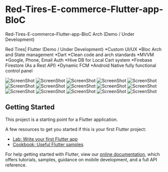 # Red-Tires-E-commerce-Flutter-app-BloC

Red-Tires-E-commerce-Flutter-app-BloC Arch (Demo / Under Development)

Red Tires| Flutter (Demo / Under Development)
*Custom UI/UX
*Bloc Arch and State management
*Dart
*Clean code and arch standards
*MVVM
*Google, Phone, Email Auth
*Hive DB for Local Cart system
*Firebase Firestore (As a Rest API)
*Dynamic FCM
*Android Native fully functional control panel

![ScreenShot](https://mostaql.hsoubcdn.com/uploads/thumbnails/372144/615a0c8bb98a8/0732782c-bd50-45dd-ad76-d6b64e7399ca.jpg) 
![ScreenShot](https://mostaql.hsoubcdn.com/uploads/372144/615a0c8c4b67d/9d1b386c-125c-430c-a2ca-c28271287529.jpg)
![ScreenShot](https://mostaql.hsoubcdn.com/uploads/372144/615a0c8cd2a9e/4446821a-4738-4d58-8319-f39b1312ebf6.jpg)
![ScreenShot](https://mostaql.hsoubcdn.com/uploads/372144/615a0c8c8deb9/0732782c-bd50-45dd-ad76-d6b64e7399ca.jpg)
![ScreenShot](https://mostaql.hsoubcdn.com/uploads/372144/615ca20918c0f/12322575-1286-4a64-8986-01eaa140e79e.jpg)
![ScreenShot](https://mostaql.hsoubcdn.com/uploads/372144/615b5fcb726b4/Screenshot2021-10-04-19-59-38-530com.ecomflut.android.tws.png)
![ScreenShot](https://mostaql.hsoubcdn.com/uploads/372144/615ca209855e5/fb3dd122-4e50-4bfd-a2ae-196850015075.jpg)
![ScreenShot](https://mostaql.hsoubcdn.com/uploads/372144/615e345e2d456/0e530540-dafb-4414-bb81-37d711278530.jpg)
![ScreenShot](https://mostaql.hsoubcdn.com/uploads/372144/615e345e912a7/8d232ad2-fc05-4d53-83fc-8b7baa3ec417.jpg)
![ScreenShot](https://mostaql.hsoubcdn.com/uploads/372144/615e345ed07ba/032913ef-e53c-464b-819e-d0bd54d44c44.jpg)
![ScreenShot](https://mostaql.hsoubcdn.com/uploads/372144/61621846f3b6b/958f89fb-069e-4c08-9780-ecfc5a14f134.jpg)
![ScreenShot](https://mostaql.hsoubcdn.com/uploads/372144/616366f7228fc/c1151cae-5178-426f-9beb-28b363ba72b8.jpg)
![ScreenShot](https://mostaql.hsoubcdn.com/uploads/372144/61621847a18c4/c722775d-6166-40c6-84d7-5a4e1ea39293.jpg)
![ScreenShot](https://mostaql.hsoubcdn.com/uploads/372144/6162184761c0f/43dc40b7-48fa-423b-848a-fcc469ec3321.jpg)
![ScreenShot](https://mostaql.hsoubcdn.com/uploads/372144/616218484d488/d57e9047-45bf-4b7b-98fa-4505e88989e8.jpg)



## Getting Started

This project is a starting point for a Flutter application.

A few resources to get you started if this is your first Flutter project:

- [Lab: Write your first Flutter app](https://flutter.dev/docs/get-started/codelab)
- [Cookbook: Useful Flutter samples](https://flutter.dev/docs/cookbook)

For help getting started with Flutter, view our
[online documentation](https://flutter.dev/docs), which offers tutorials,
samples, guidance on mobile development, and a full API reference.
